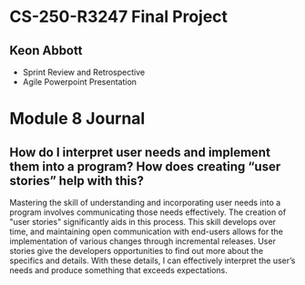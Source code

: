 # CS-250-R3247 Final Project

## Keon Abbott

* Sprint Review and Retrospective
* Agile Powerpoint Presentation

# Module 8 Journal

## How do I interpret user needs and implement them into a program? How does creating “user stories” help with this? 

Mastering the skill of understanding and incorporating user needs into a program involves communicating those needs effectively. The creation of "user stories" significantly aids in this process. This skill develops over time, and maintaining open communication with end-users allows for the implementation of various changes through incremental releases. User stories give the developers opportunities to find out more about the specifics and details. With these details, I can effectively interpret the user’s needs and produce something that exceeds expectations.  
